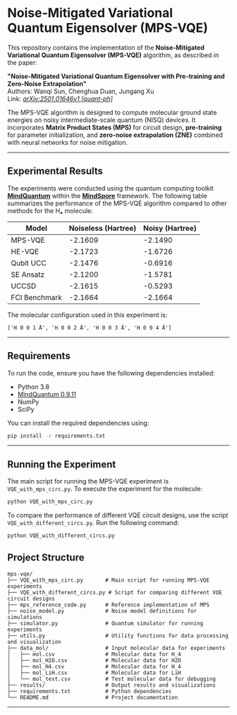 # Noise-Mitigated Variational Quantum Eigensolver (MPS-VQE)

This repository contains the implementation of the **Noise-Mitigated Variational Quantum Eigensolver (MPS-VQE)** algorithm, as described in the paper:

**"Noise-Mitigated Variational Quantum Eigensolver with Pre-training and Zero-Noise Extrapolation"**  
Authors: Wanqi Sun, Chenghua Duan, Jungang Xu  
Link: *[arXiv:2501.01646v1 [quant-ph]](https://arxiv.org/abs/2501.01646)*  

The MPS-VQE algorithm is designed to compute molecular ground state energies on noisy intermediate-scale quantum (NISQ) devices. It incorporates **Matrix Product States (MPS)** for circuit design, **pre-training** for parameter initialization, and **zero-noise extrapolation (ZNE)** combined with neural networks for noise mitigation.

---

## Experimental Results

The experiments were conducted using the quantum computing toolkit [**MindQuantum**](https://www.mindspore.cn/mindquantum/docs/zh-CN/r0.9/parameterized_quantum_circuit.html) within the [**MindSpore**](https://www.mindspore.cn/) framework. 
The following table summarizes the performance of the MPS-VQE algorithm compared to other methods for the H₄ molecule:

| Model          | Noiseless (Hartree) | Noisy (Hartree) |
|----------------|---------------------|-----------------|
| MPS-VQE        | -2.1609             | -2.1490         |
| HE-VQE         | -2.1723             | -1.6726         |
| Qubit UCC      | -2.1476             | -0.6916         |
| SE Ansatz      | -2.1200             | -1.5781         |
| UCCSD          | -2.1615             | -0.5293         |
| FCI Benchmark  | -2.1664             | -2.1664         |

The molecular configuration used in this experiment is:

```
['H 0 0 1 Å', 'H 0 0 2 Å', 'H 0 0 3 Å', 'H 0 0 4 Å']
```

---

## Requirements

To run the code, ensure you have the following dependencies installed:

- Python 3.8
- [MindQuantum 0.9.11](https://www.mindspore.cn/mindquantum/docs/zh-CN/r0.9/index.html)
- NumPy
- SciPy

You can install the required dependencies using:

```bash
pip install -r requirements.txt
```

---

## Running the Experiment

The main script for running the MPS-VQE experiment is `VQE_with_mps_circ.py`. To execute the experiment for the molecule:

```bash
python VQE_with_mps_circ.py
```

To compare the performance of different VQE circuit designs, use the script `VQE_with_different_circs.py`. Run the following command:

```bash
python VQE_with_different_circs.py
```

## Project Structure

```
mps-vqe/  
├── VQE_with_mps_circ.py       # Main script for running MPS-VQE experiments  
├── VQE_with_different_circs.py # Script for comparing different VQE circuit designs  
├── mps_reference_code.py      # Reference implementation of MPS  
├── noise_model.py             # Noise model definitions for simulations  
├── simulator.py               # Quantum simulator for running experiments  
├── utils.py                   # Utility functions for data processing and visualization  
├── data_mol/                  # Input molecular data for experiments  
│   ├── mol.csv                # Molecular data for H_4 
│   ├── mol_H2O.csv            # Molecular data for H2O  
│   ├── mol_H4.csv             # Molecular data for H_4  
│   ├── mol_LiH.csv            # Molecular data for LiH  
│   └── mol_test.csv           # Test molecular data for debugging  
├── results/                   # Output results and visualizations  
├── requirements.txt           # Python dependencies  
└── README.md                  # Project documentation
```


---


